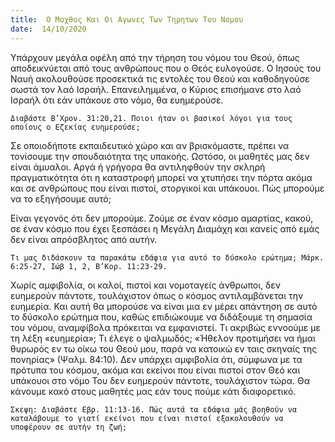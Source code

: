 ```yaml
---
title:  Ο Μοχθος Και Οι Αγωνες Των Τηρητων Του Νομου
date:  14/10/2020
---
```


Υπάρχουν μεγάλα οφέλη από την τήρηση του νόμου του Θεού, όπως αποδεικνύεται από τους ανθρώπους που ο Θεός ευλογούσε. Ο Ιησούς του Ναυή ακολουθούσε προσεκτικά τις εντολές του Θεού και καθοδηγούσε σωστά τον λαό Ισραήλ. Επανειλημμένα, ο Κύριος επισήμανε στο λαό Ισραήλ ότι εάν υπάκουε στο νόμο, θα ευημερούσε.

`Διαβάστε Β’Χρον. 31:20,21. Ποιοι ήταν οι βασικοί λόγοι για τους οποίους ο Εζεκίας ευημερούσε;`

Σε οποιοδήποτε εκπαιδευτικό χώρο και αν βρισκόμαστε, πρέπει να τονίσουμε την σπουδαιότητα της υπακοής. Ωστόσο, οι μαθητές μας δεν είναι άμυαλοι. Αργά ή γρήγορα θα αντιληφθούν την σκληρή πραγματικότητα ότι η καταστροφή μπορεί να χτυπήσει την πόρτα ακόμα και σε ανθρώπους που είναι πιστοί, στοργικοί και υπάκουοι. Πώς μπορούμε να το εξηγήσουμε αυτό;

Είναι γεγονός ότι δεν μπορούμε. Ζούμε σε έναν κόσμο αμαρτίας, κακού, σε έναν κόσμο που έχει ξεσπάσει η Μεγάλη Διαμάχη και κανείς από εμάς δεν είναι απρόσβλητος από αυτήν.

`Τι μας διδάσκουν τα παρακάτω εδάφια για αυτό το δύσκολο ερώτημα; Μάρκ. 6:25-27, Ιώβ 1, 2, Β’Κορ. 11:23-29.`

Χωρίς αμφιβολία, οι καλοί, πιστοί και νομοταγείς άνθρωποι, δεν ευημερούν πάντοτε, τουλάχιστον όπως ο κόσμος αντιλαμβάνεται την ευημερία. Και αυτή θα μπορούσε να είναι μια εν μέρει απάντηση σε αυτό το δύσκολο ερώτημα που, καθώς επιδιώκουμε να διδάξουμε τη σημασία του νόμου, αναμφίβολα πρόκειται να εμφανιστεί. Τι ακριβώς εννοούμε με τη λέξη «ευημερία»; Τι έλεγε ο ψαλμωδός; «Ήθελον προτιμήσει να ήμαι θυρωρός εν τω οίκω του Θεού μου, παρά να κατοικώ εν ταις σκηναίς της πονηρίας» (Ψαλμ. 84:10). Δεν υπάρχει αμφιβολία ότι, σύμφωνα με τα πρότυπα του κόσμου, ακόμα και εκείνοι που είναι πιστοί στον Θεό και υπάκουοι στο νόμο Του δεν ευημερούν πάντοτε, τουλάχιστον τώρα. Θα κάνουμε κακό στους μαθητές μας εάν τους πούμε κάτι διαφορετικό.

`Σκεψη: Διαβάστε Εβρ. 11:13-16. Πώς αυτά τα εδάφια μάς βοηθούν να καταλάβουμε το γιατί εκείνοι που είναι πιστοί εξακολουθούν να υποφέρουν σε αυτήν τη ζωή;`